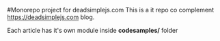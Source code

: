 #Monorepo project for deadsimplejs.com
This is a it repo co complement https://deadsimplejs.com blog.

Each article has it's own module inside **codesamples/** folder